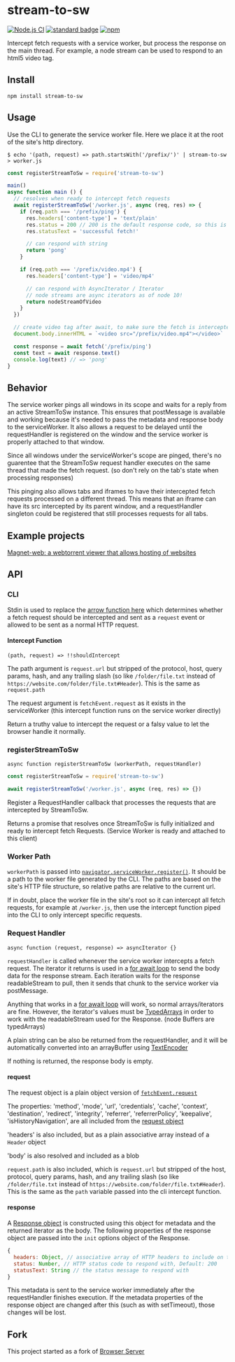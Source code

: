# stream-to-sw

[![Node.js CI](https://github.com/KayleePop/stream-to-sw/workflows/Node.js%20CI/badge.svg)](https://github.com/KayleePop/stream-to-sw/actions)
[![standard badge](https://img.shields.io/badge/code_style-standard-brightgreen.svg)](https://standardjs.com)
[![npm](https://img.shields.io/npm/v/stream-to-sw.svg)](https://www.npmjs.com/package/stream-to-sw)

Intercept fetch requests with a service worker, but process the response on the main thread. For example, a node stream can be used to respond to an html5 video tag.

## Install

```
npm install stream-to-sw
```

## Usage

Use the CLI to generate the service worker file. Here we place it at the root of the site's http directory.

`$ echo '(path, request) => path.startsWith('/prefix/')' | stream-to-sw > worker.js`

``` js
const registerStreamToSw = require('stream-to-sw')

main()
async function main () {
  // resolves when ready to intercept fetch requests
  await registerStreamToSw('/worker.js', async (req, res) => {
    if (req.path === '/prefix/ping') {
      res.headers['content-type'] = 'text/plain'
      res.status = 200 // 200 is the default response code, so this is actually unecessary
      res.statusText = 'successful fetch!'

      // can respond with string
      return 'pong'
    }

    if (req.path === '/prefix/video.mp4') {
      res.headers['content-type'] = 'video/mp4'

      // can respond with AsyncIterator / Iterator
      // node streams are async iterators as of node 10!
      return nodeStreamOfVideo
    }
  })

  // create video tag after await, to make sure the fetch is intercepted
  document.body.innerHTML = `<video src="/prefix/video.mp4"></video>`

  const response = await fetch('/prefix/ping')
  const text = await response.text()
  console.log(text) // => 'pong'
}
```

## Behavior

The service worker pings all windows in its scope and waits for a reply from an active StreamToSw instance. This ensures that postMessage is available and working because it's needed to pass the metadata and response body to the serviceWorker. It also allows a request to be delayed until the requestHandler is registered on the window and the service worker is properly attached to that window.

Since all windows under the serviceWorker's scope are pinged, there's no guarentee that the StreamToSw request handler executes on the same thread that made the fetch request. (so don't rely on the tab's state when processing responses)

This pinging also allows tabs and iframes to have their intercepted fetch requests processed on a different thread. This means that an iframe can have its src intercepted by its parent window, and a requestHandler singleton could be registered that still processes requests for all tabs.

## Example projects

[Magnet-web: a webtorrent viewer that allows hosting of websites](https://github.com/kayleepop/magnet-web)

## API

### CLI
Stdin is used to replace the [arrow function here](./worker.js#L38) which determines whether a fetch request should be intercepted and sent as a `request` event or allowed to be sent as a normal HTTP request.

#### Intercept Function
`(path, request) => !!shouldIntercept`

The path argument is `request.url` but stripped of the protocol, host, query params, hash, and any trailing slash (so like `/folder/file.txt` instead of `https://website.com/folder/file.txt#Header`). This is the same as `request.path`

The request argument is `fetchEvent.request` as it exists in the serviceWorker (this intercept function runs on the service worker directly)

Return a truthy value to intercept the request or a falsy value to let the browser handle it normally.

### registerStreamToSw

`async function registerStreamToSw (workerPath, requestHandler)`

```js
const registerStreamToSw = require('stream-to-sw')

await registerStreamToSw('/worker.js', async (req, res) => {})
```

Register a RequestHandler callback that processes the requests that are intercepted by StreamToSw.

Returns a promise that resolves once StreamToSw is fully initialized and ready to intercept fetch Requests. (Service Worker is ready and attached to this client)

### Worker Path

`workerPath` is passed into [`navigator.serviceWorker.register()`](https://developer.mozilla.org/en-US/docs/Web/API/ServiceWorkerContainer/register). It should be a path to the worker file generated by the CLI. The paths are based on the site's HTTP file structure, so relative paths are relative to the current url.

If in doubt, place the worker file in the site's root so it can intercept all fetch requests, for example at `/worker.js`, then use the intercept function piped into the CLI to only intercept specific requests.

### Request Handler

`async function (request, response) => asyncIterator {}`

`requestHandler` is called whenever the service worker intercepts a fetch request. The iterator it returns is used in a [for await loop](https://developer.mozilla.org/en-US/docs/Web/JavaScript/Reference/Statements/for-await...of) to send the body data for the response stream. Each iteration waits for the response readableStream to pull, then it sends that chunk to the service worker via postMessage.

Anything that works in a [for await loop](https://developer.mozilla.org/en-US/docs/Web/JavaScript/Reference/Statements/for-await...of) will work, so normal arrays/iterators are fine. However, the iterator's values must be [TypedArrays](https://developer.mozilla.org/en-US/docs/Web/JavaScript/Typed_arrays) in order to work with the readableStream used for the Response. (node Buffers are typedArrays)

A plain string can be also be returned from the requestHandler, and it will be automatically converted into an arrayBuffer using [TextEncoder](https://developer.mozilla.org/en-US/docs/Web/API/TextEncoder)

If nothing is returned, the response body is empty.

#### request

The request object is a plain object version of [`fetchEvent.request`](https://developer.mozilla.org/en-US/docs/Web/API/FetchEvent/request)

The properties: 'method', 'mode', 'url', 'credentials', 'cache', 'context', 'destination', 'redirect', 'integrity', 'referrer', 'referrerPolicy', 'keepalive', 'isHistoryNavigation', are all included from the [request object](https://developer.mozilla.org/en-US/docs/Web/API/Request)

'headers' is also included, but as a plain associative array instead of a `Header` object

'body' is also resolved and included as a blob

`request.path` is also included, which is `request.url` but stripped of the host, protocol, query params, hash, and any trailing slash (so like `/folder/file.txt` instead of `https://website.com/folder/file.txt#Header`). This is the same as the `path` variable passed into the cli intercept function.

#### response

A [Response object](https://developer.mozilla.org/en-US/docs/Web/API/Response/Response) is constructed using this object for metadata and the returned iterator as the body. The following properties of the response object are passed into the `init` options object of the Response.

```js
{
  headers: Object, // associative array of HTTP headers to include on the response
  status: Number, // HTTP status code to respond with, Default: 200
  statusText: String // the status message to respond with
}
```

This metadata is sent to the service worker immediately after the requestHandler finishes execution. If the metadata properties of the response object are changed after this (such as with setTimeout), those changes will be lost.


## Fork

This project started as a fork of [Browser Server](https://github.com/mafintosh/browser-server)

